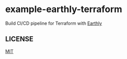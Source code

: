 # example-earthly-terraform

Build CI/CD pipeline for Terraform with [Earthly](https://docs.earthly.dev/)

## LICENSE

[MIT](LICENSE)
